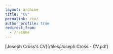 ```yaml
---
layout: archive
title: "CV"
permalink: /cv/
author_profile: true
redirect_from:
  - /resume
---
```


[Joseph Cross's CV](/files/Joseph Cross - CV.pdf)
